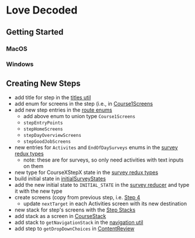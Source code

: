 # Love Decoded

## Getting Started

### MacOS

### Windows

## Creating New Steps

- add title for step in the [titles util](src/util/titles.ts)
- add enum for screens in the step (i.e., in [Course1Screens](src/route/Steps/Course1Screens.ts)
- add new step entries in the [route enums](src/route/enums.ts)
  - add above enum to union type `Course1Screens`
  - `stepEntryPoints`
  - `stepHomeScreens`
  - `stepDayOverviewScreens`
  - `stepGoodJobScreens`
- new entries for `Activites` and `EndOfDaySurveys` enums in the [survey redux types](src/redux/types/survey.ts)
  - note: these are for surveys, so only need activities with text inputs on them
- new type for CourseXStepX state in the [survey redux types](src/redux/types/survey.ts)
- build initial state in [initialSurveyStates](src/redux/reducer/initialSurveyStates.ts)
- add the new initial state to `INITIAL_STATE` in the [survey reducer](src/redux/reducer/survey.ts) and type it with the new type
- create screens (copy from previous step, i.e. [Step 4](src/screens/Courses/Course1/Step4)
  - update `nextTarget` in each Activities screen with its new destination
- new stack for step's screens with the [Step Stacks](src/route/Steps)
- add stack as a screen in [CourseStack](src/route/Steps/CourseStack.tsx)
- add stack to `getNavigationStack` in the [navigation util](src/util/navigation.ts)
- add step to `getDropDownChoices` in [ContentReview](src/screens/Courses/Tabs/Home/ContentReview/ContentReview.tsx)
